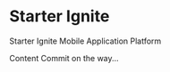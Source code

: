 Starter Ignite
==========

Starter Ignite Mobile Application Platform

Content Commit on the way...
